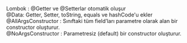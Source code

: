 Lombok : @Getter ve @Setterlar otomatik oluşur   
@Data: Getter, Setter, toString, equals ve hashCode'u ekler
@AllArgsConstructor : Sınıftaki tüm field’ları parametre olarak alan bir constructor oluşturur.  
@NoArgsConstructor : Parametresiz (default) bir constructor oluşturur.
